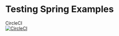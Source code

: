 # Testing Spring Examples
CircleCI  
[![CircleCI](https://circleci.com/gh/szaboz89/spring-testing.svg?style=svg)](https://circleci.com/gh/szaboz89/spring-testing)
